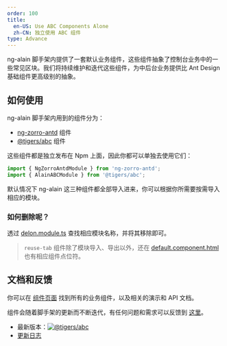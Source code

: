 ```yaml
---
order: 100
title:
  en-US: Use ABC Components Alone
  zh-CN: 独立使用 ABC 组件
type: Advance
---
```


ng-alain 脚手架内提供了一套默认业务组件，这些组件抽象了控制台业务中的一些常见区块。我们将持续维护和迭代这些组件，为中后台业务提供比 Ant Design 基础组件更高级别的抽象。

## 如何使用

ng-alain 脚手架内用到的组件分为：

- [ng-zorro-antd](//ng-zorro.github.io) 组件
- [@tigers/abc](/components) 组件

这些组件都是独立发布在 Npm 上面，因此你都可以单独去使用它们：

```ts
import { NgZorroAntdModule } from 'ng-zorro-antd';
import { AlainABCModule } from '@tigers/abc';
```

默认情况下 ng-alain 这三种组件都全部导入进来，你可以根据你所需要按需导入相应的模块。

### 如何删除呢？

透过 [delon.module.ts](https://github.com/cipchk/ng-alain/blob/master/src/app/delon.module.ts) 查找相应模块名称，并将其移除即可。

> `reuse-tab` 组件除了模块导入、导出以外，还在 [default.component.html](https://github.com/cipchk/ng-alain/blob/master/src/app/layout/default/default.component.html) 也有相应组件点位符。

## 文档和反馈

你可以在 [组件页面](/components) 找到所有的业务组件，以及相关的演示和 API 文档。

组件会随着脚手架的更新而不断迭代，有任何问题和需求可以反馈到 [这里](https://github.com/cipchk/ng-alain/issues)。

- 最新版本：[![@tigers/abc](//img.shields.io/npm/v/@tigers/abc.svg?style=flat-square)](//www.npmjs.com/package/@tigers/abc)
- [更新日志](https://github.com/cipchk/ng-alain/releases)
